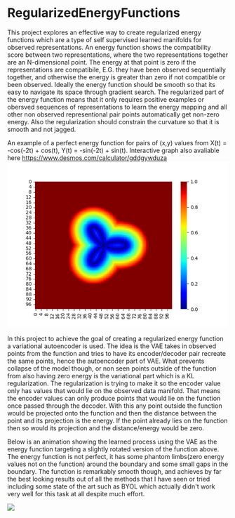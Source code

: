# RegularizedEnergyFunctions

This project explores an effective way to create regularized energy functions which are a type of self supervised learned manifolds for observed representations. An energy function shows the compatibility score between two representations, where the two representations together are an N-dimensional point. The energy at that point is zero if the representations are compatibile, E.G. they have been observed sequentially together, and otherwise the energy is greater than zero if not compatible or been observed. Ideally the energy function should be smooth so that its easy to navigate its space through gradient search. The regularized part of the energy function means that it only requires positive examples or obersved sequences of representations to learn the energy mapping and all other non observed representional pair points automatically get non-zero energy. Also the regularization should constrain the curvature so that it is smooth and not jagged.

An example of a perfect energy function for pairs of (x,y) values from X(t) = -cos(-2t) + cos(t), Y(t) = -sin(-2t) + sin(t). Interactive graph also avaliable here https://www.desmos.com/calculator/gddgywduza
![](https://github.com/awbrown90/RegularizedEnergyFunctions/blob/main/plotted_results/gt_energy_curve.png)

In this project to achieve the goal of creating a regularized energy function a variational autoencoder is used. The idea is the VAE takes in observed points from the function and tries to have its encoder/decoder pair recreate the same points, hence the autoencoder part of VAE. What prevents collapse of the model though, or non seen points outside of the function from also having zero energy is the variational part which is a KL regularization. The regularization is trying to make it so the encoder value only has values that would lie on the observed data manifold. That means the encoder values can only produce points that would lie on the function once passed through the decoder. With this any point outside the function would be projected onto the function and then the distance between the point and its projection is the energy. If the point already lies on the function then so would its projection and the distance/energy would be zero.

Below is an animation showing the learned process using the VAE as the energy function targeting a slightly rotated version of the function above. The energy function is not perfect, it has some phantom limbs(zero energy values not on the function) around the boundary and some small gaps in the boundary. The function is remarkably smooth though, and achieves by far the best looking results out of all the methods that I have seen or tried including some state of the art such as BYOL which actually didn't work very well for this task at all despite much effort.

![](https://github.com/awbrown90/RegularizedEnergyFunctions/blob/main/plotted_results/vae_energy1.gif)
